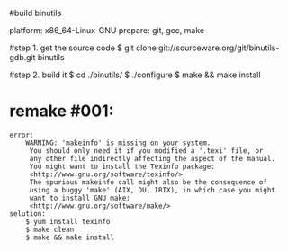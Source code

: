 #build binutils

platform: x86_64-Linux-GNU
prepare: git, gcc, make

#step 1. get the source code 
    $ git clone git://sourceware.org/git/binutils-gdb.git binutils
  
#step 2. build it
    $ cd ./binutils/
    $ ./configure 
    $ make && make install

# remake #001:
    error: 
        WARNING: 'makeinfo' is missing on your system.
         You should only need it if you modified a '.texi' file, or
         any other file indirectly affecting the aspect of the manual.
         You might want to install the Texinfo package:
         <http://www.gnu.org/software/texinfo/>
         The spurious makeinfo call might also be the consequence of
         using a buggy 'make' (AIX, DU, IRIX), in which case you might
         want to install GNU make:
         <http://www.gnu.org/software/make/>
    selution:
        $ yum install texinfo 
        $ make clean
        $ make && make install
   
